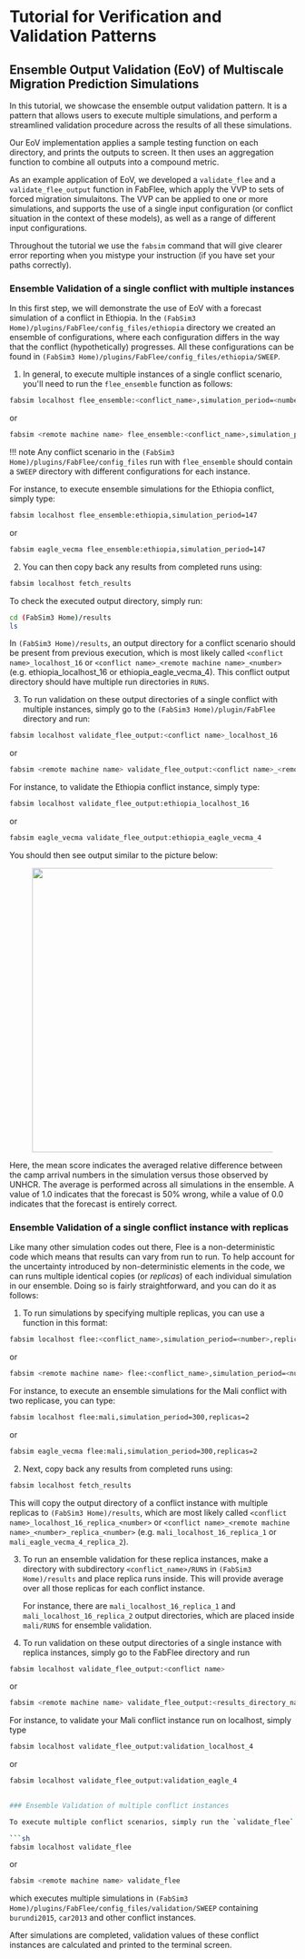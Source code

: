 # Tutorial for Verification and Validation Patterns

## Ensemble Output Validation (EoV) of Multiscale Migration Prediction Simulations

In this tutorial, we showcase the ensemble output validation pattern. It is a pattern that allows users to execute multiple simulations, and perform a streamlined validation procedure across the results of all these simulations.

Our EoV implementation applies a sample testing function on each directory, and prints the outputs to screen. It then uses an aggregation function to combine all outputs into a compound metric.

As an example application of EoV, we developed a `validate_flee` and a `validate_flee_output` function in FabFlee, which apply the VVP to sets of forced migration simulaitons. The VVP can be applied to one or more simulations, and supports the use of a single input configuration (or conflict situation in the context of these models), as well as a range of different input configurations.

Throughout the tutorial we use the `fabsim` command that will give clearer error reporting when you mistype your instruction (if you have set your paths correctly).

### Ensemble Validation of a single conflict with multiple instances

In this first step, we will demonstrate the use of EoV with a forecast simulation of a conflict in Ethiopia. In the `(FabSim3 Home)/plugins/FabFlee/config_files/ethiopia` directory we created an ensemble of configurations, where each configuration differs in the way that the conflict (hypothetically) progresses. All these configurations can be found in `(FabSim3 Home)/plugins/FabFlee/config_files/ethiopia/SWEEP`.

1.  In general, to execute multiple instances of a single conflict scenario, you'll need to run the `flee_ensemble` function as follows:

```sh
fabsim localhost flee_ensemble:<conflict_name>,simulation_period=<number>
```
or

```sh
fabsim <remote machine name> flee_ensemble:<conflict_name>,simulation_period=<number>
```

!!! note
	Any conflict scenario in the `(FabSim3 Home)/plugins/FabFlee/config_files` run with `flee_ensemble` should contain a `SWEEP` directory with different configurations for each instance. 

For instance, to execute ensemble simulations for the Ethiopia conflict, simply type:

```sh
fabsim localhost flee_ensemble:ethiopia,simulation_period=147
```
or

```sh
fabsim eagle_vecma flee_ensemble:ethiopia,simulation_period=147
```
    
2.  You can then copy back any results from completed runs using:

```sh
fabsim localhost fetch_results
```

To check the executed output directory, simply run:

```sh
cd (FabSim3 Home)/results
ls
```

In `(FabSim3 Home)/results`, an output directory for a conflict scenario should be present from previous execution, which is most likely called `<conflict name>_localhost_16` or `<conflict name>_<remote machine name>_<number>` (e.g. ethiopia_localhost_16 or ethiopia_eagle_vecma_4). This conflict output directory should have multiple run directories in `RUNS`. 

3.  To run validation on these output directories of a single conflict with multiple instances, simply go to the `(FabSim3 Home)/plugin/FabFlee` directory and run:

```sh
fabsim localhost validate_flee_output:<conflict name>_localhost_16 
```
or

```sh
fabsim <remote machine name> validate_flee_output:<conflict name>_<remote machine name>_<number of cores used> 
```
    
For instance, to validate the Ethiopia conflict instance, simply type:
   
```sh
fabsim localhost validate_flee_output:ethiopia_localhost_16
```
or

```sh
fabsim eagle_vecma validate_flee_output:ethiopia_eagle_vecma_4 
```
    
You should then see output similar to the picture below:
<figure>
   <img src="../images/vvp3-example.png" width="500"> 
</figure>

Here, the mean score indicates the averaged relative difference between the camp arrival numbers in the simulation versus those observed by UNHCR. The average is performed across all simulations in the ensemble. A value of 1.0 indicates that the forecast is 50% wrong, while a value of 0.0 indicates that the forecast is entirely correct.

### Ensemble Validation of a single conflict instance with replicas

Like many other simulation codes out there, Flee is a non-deterministic code which means that results can vary from run to run. To help account for the uncertainty introduced by non-deterministic elements in the code, we can runs multiple identical copies (or *replicas*) of each individual simulation in our ensemble. Doing so is fairly straightforward, and you can do it as follows:

1.  To run simulations by specifying multiple replicas, you can use a function in this format:

```sh
fabsim localhost flee:<conflict_name>,simulation_period=<number>,replicas=<number>
```
or 

```sh
fabsim <remote machine name> flee:<conflict_name>,simulation_period=<number>,replicas=<number>
```

For instance, to execute an ensemble simulations for the Mali conflict with two replicase, you can type:

```sh
fabsim localhost flee:mali,simulation_period=300,replicas=2
```
or

```sh
fabsim eagle_vecma flee:mali,simulation_period=300,replicas=2
```
    
2.  Next, copy back any results from completed runs using:

```sh
fabsim localhost fetch_results
```

This will copy the output directory of a conflict instance with multiple replicas to `(FabSim3 Home)/results`, which are most likely called `<conflict name>_localhost_16_replica_<number>` or `<conflict name>_<remote machine name>_<number>_replica_<number>` (e.g. `mali_localhost_16_replica_1` or `mali_eagle_vecma_4_replica_2`). 
    
3.  To run an ensemble validation for these replica instances, make a directory with subdirectory `<conflict_name>/RUNS` in `(FabSim3 Home)/results` and place replica runs inside. This will provide average over all those replicas for each conflict instance. 
    
    For instance, there are `mali_localhost_16_replica_1` and `mali_localhost_16_replica_2` output directories, which are placed inside `mali/RUNS` for ensemble validation.
    
4.  To run validation on these output directories of a single instance with replica instances, simply go to the FabFlee directory and run

```sh
fabsim localhost validate_flee_output:<conflict name>
```
or
  
```sh
fabsim <remote machine name> validate_flee_output:<results_directory_name>
```
    
For instance, to validate your Mali conflict instance run on localhost, simply type

```sh
fabsim localhost validate_flee_output:validation_localhost_4
```
or

```sh
fabsim localhost validate_flee_output:validation_eagle_4
    

### Ensemble Validation of multiple conflict instances

To execute multiple conflict scenarios, simply run the `validate_flee` function as follows

```sh
fabsim localhost validate_flee
```
or 

```sh
fabsim <remote machine name> validate_flee
```
which executes multiple simulations in `(FabSim3 Home)/plugins/FabFlee/config_files/validation/SWEEP` containing `burundi2015`, `car2013` and other conflict instances.
    
After simulations are completed, validation values of these conflict instances are calculated and printed to the terminal screen. 

